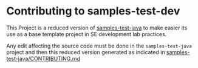 # Contributing to samples-test-dev

This Project is a reduced version of [samples-test-java](https://github.com/javiertuya/samples-test-java)
to make easier its use as a base template project in SE development lab practices.

Any edit affecting the source code must be done in the `samples-test-java` project and then
this reduced version generated as indicated in 
[samples-test-java/CONTRIBUTING.md](https://github.com/javiertuya/samples-test-java/blob/main/CONTRIBUTING.md)
  